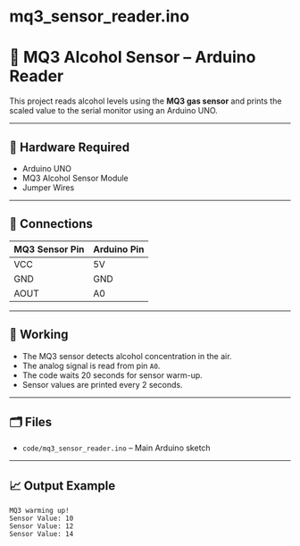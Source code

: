 # mq3_sensor_reader.ino

# 🍷 MQ3 Alcohol Sensor – Arduino Reader

This project reads alcohol levels using the **MQ3 gas sensor** and prints the scaled value to the serial monitor using an Arduino UNO.

---

## 🔧 Hardware Required

- Arduino UNO
- MQ3 Alcohol Sensor Module
- Jumper Wires

---

## 🔌 Connections

| MQ3 Sensor Pin | Arduino Pin |
|----------------|-------------|
| VCC            | 5V          |
| GND            | GND         |
| AOUT           | A0          |

---

## 🧪 Working

- The MQ3 sensor detects alcohol concentration in the air.
- The analog signal is read from pin `A0`.
- The code waits 20 seconds for sensor warm-up.
- Sensor values are printed every 2 seconds.

---

## 🗂️ Files

- `code/mq3_sensor_reader.ino` – Main Arduino sketch

---

## 📈 Output Example

```text
MQ3 warming up!
Sensor Value: 10
Sensor Value: 12
Sensor Value: 14

